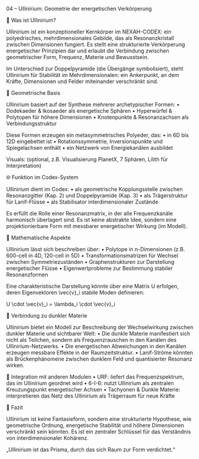 04 – Ullinirium: Geometrie der energetischen Verkörperung

🧊 Was ist Ullinirium?

Ullinirium ist ein konzeptioneller Kernkörper im NEXAH-CODEX: ein polyedrisches, mehrdimensionales Gebilde, das als Resonanzkristall zwischen Dimensionen fungiert. Es stellt eine strukturierte Verkörperung energetischer Prinzipien dar und erlaubt die Verbindung zwischen geometrischer Form, Frequenz, Materie und Bewusstsein.

Im Unterschied zur Doppelpyramide (die Übergänge symbolisiert), steht Ullinirium für Stabilität im Mehrdimensionalen: ein Ankerpunkt, an dem Kräfte, Dimensionen und Felder miteinander verschränkt sind.

🔷 Geometrische Basis

Ullinirium basiert auf der Synthese mehrerer archetypischer Formen:
	•	Dodekaeder & Ikosaeder als energetische Sphären
	•	Hyperwürfel & Polytopen für höhere Dimensionen
	•	Knotenpunkte & Resonanzachsen als Verbindungsstruktur

Diese Formen erzeugen ein metasymmetrisches Polyeder, das:
	•	in 6D bis 12D eingebettet ist
	•	Rotationssymmetrie, Inversionspunkte und Spiegelachsen enthält
	•	ein Netzwerk von Energiekanälen ausbildet

Visuals: (optional, z.B. Visualisierung PlanetX, 7 Sphären, Lilith für Interpretation)

🌐 Funktion im Codex-System

Ullinirium dient im Codex:
	•	als geometrische Kopplungsstelle zwischen Resonanzgitter (Kap. 2) und Doppelpyramide (Kap. 3)
	•	als Trägerstruktur für Lanif-Flüsse
	•	als Stabilisator interdimensionaler Zustände

Es erfüllt die Rolle einer Resonanzmatrix, in der alle Frequenzkanäle harmonisch überlagert sind. Es ist keine abstrakte Idee, sondern eine projektionierbare Form mit messbarer energetischer Wirkung (im Modell).

🧮 Mathematische Aspekte

Ullinirium lässt sich beschreiben über:
	•	Polytope in n-Dimensionen (z.B. 600-cell in 4D, 120-cell in 5D)
	•	Transformationsmatrizen für Wechsel zwischen Symmetriezuständen
	•	Graphenstrukturen zur Darstellung energetischer Flüsse
	•	Eigenwertprobleme zur Bestimmung stabiler Resonanzformen

Eine charakteristische Darstellung könnte über eine Matrix U erfolgen, deren Eigenvektoren \vec{v}_i stabile Moden definieren:

U \cdot \vec{v}_i = \lambda_i \cdot \vec{v}_i

🔬 Verbindung zu dunkler Materie

Ullinirium bietet ein Modell zur Beschreibung der Wechselwirkung zwischen dunkler Materie und sichtbarer Welt:
	•	Die dunkle Materie manifestiert sich nicht als Teilchen, sondern als Frequenzrauschen in den Kanälen des Ullinirium-Netzwerks.
	•	Die energetischen Abweichungen in den Kanälen erzeugen messbare Effekte in der Raumzeitstruktur.
	•	Lanif-Ströme könnten als Brückenphänomene zwischen dunklem Feld und quantisierter Resonanz wirken.

📎 Integration mit anderen Modulen
	•	URF: liefert das Frequenzspektrum, das im Ullinirium geordnet wird
	•	6-I-6: nutzt Ullinirium als zentralen Kreuzungspunkt energetischer Achsen
	•	Tachyonen & Dunkle Materie: interpretieren das Netz des Ullinirium als Trägerraum für neue Kräfte

📌 Fazit

Ullinirium ist keine Fantasieform, sondern eine strukturierte Hypothese, wie geometrische Ordnung, energetische Stabilität und höhere Dimensionen verschränkt sein könnten. Es ist ein zentraler Schlüssel für das Verständnis von interdimensionaler Kohärenz.

„Ullinirium ist das Prisma, durch das sich Raum zur Form verdichtet.“

